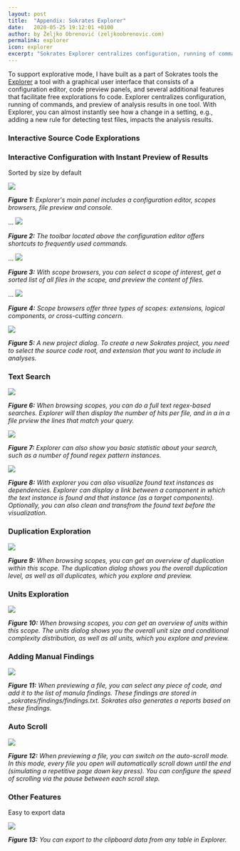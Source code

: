 ```yaml
---
layout: post
title:  "Appendix: Sokrates Explorer"
date:   2020-05-25 19:12:01 +0100
author: by Željko Obrenović (zeljkoobrenovic.com)
permalink: explorer
icon: explorer
excerpt: "Sokrates Explorer centralizes configuration, running of commands, and preview of analysis results in one tool. Explorer has a graphical user interface with a configuration editor, code preview panels, and several additional features that facilitate free exploration of code. With Explorer, you can almost instantly see how a change in a setting, e.g., adding a new rule for detecting test files, impacts the analysis results."
---
```


To support explorative mode, I have built as a part of Sokrates tools the [Explorer](explorer) a tool with a graphical user interface that consists of a configuration editor, code preview panels, and several additional features that facilitate free explorations fo code. Explorer centralizes configuration, running of commands, and preview of analysis results in one tool. With Explorer, you can almost instantly see how a change in a setting, e.g., adding a new rule for detecting test files, impacts the analysis results.


### Interactive Source Code Explorations


### Interactive Configuration with Instant Preview of Results

Sorted by size by default

![](assets/images/sokrates/explorer.png)

***Figure 1:** Explorer's main panel includes a configuration editor, scopes browsers, file preview and console.*

...
![](assets/images/sokrates/explorer-config-editor.png)

***Figure 2:** The toolbar located above the configuration editor offers shortcuts to frequently used commands.*

...
![](assets/images/sokrates/explorer-browsing.png)

***Figure 3:** With scope browsers, you can select a scope of interest, get a sorted list of all files in the scope, and preview the content of files.*

...
![](assets/images/sokrates/explorer-browsing-scopes.png)

***Figure 4:** Scope browsers offer three types of scopes: extensions, logical components, or cross-cutting concern.*


![](assets/images/sokrates/explorer-new-project.png)

***Figure 5:** A new project dialog. To create a new Sokrates project, you need to select the source code root, and extension that you want to include in analyses.*

### Text Search

![](assets/images/sokrates/explorer-search.png)

***Figure 6:** When browsing scopes, you can do a full text regex-based searches. Explorer will then display the number of hits per file, and in a in a file prview the lines that match your query.*


![](assets/images/sokrates/explorer-search-stats.png)

***Figure 7:** Explorer can also show you basic statistic about your search, such as a number of found regex pattern instances.*


![](assets/images/sokrates/explorer-search-dependencies.png)

***Figure 8:** With explorer you can also visualize found text instances as dependencies. Explorer can display a link between a component in which the text instance is found and that instance (as a target components). Optionally, you can also clean and transfrom the found text before the visualization.*


### Duplication Exploration

![](assets/images/sokrates/explorer-duplication.png)

***Figure 9:** When browsing scopes, you can get an overview of duplication within this scope. The duplication dialog shows you the overall duplication level, as well as all duplicates, which you explore and preview.*


### Units Exploration

![](assets/images/sokrates/explorer-units.png)

***Figure 10:** When browsing scopes, you can get an overview of units within this scope. The units dialog shows you the overall unit size and conditional complexity distribution, as well as all units, which you explore and preview.*

### Adding Manual Findings

![](assets/images/sokrates/explorer-add-finding.png)

***Figure 11:** When previewing a file, you can select any piece of code, and add it to the list of manula findings. These findings are stored in _sokrates/findings/findings.txt. Sokrates also generates a reports based on these findings.*

### Auto Scroll

![](assets/images/sokrates/explorer-auto-scroll.png)

***Figure 12:** When previewing a file, you can switch on the auto-scroll mode. In this mode, every file you open will automatically scroll down until the end (simulating a repetitive page down key press). You can configure the speed of scrolling via the pause between each scroll step.*


### Other Features

Easy to export data

![](assets/images/sokrates/explorer-export-table-data.png)

***Figure 13:** You can export to the clipboard data from any table in Explorer.*

